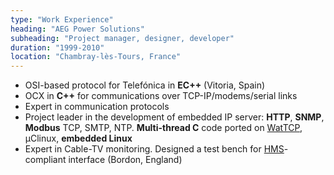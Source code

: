 ```yaml
---
type: "Work Experience"
heading: "AEG Power Solutions"
subheading: "Project manager, designer, developer"
duration: "1999-2010"
location: "Chambray-lès-Tours, France"
---
```


* OSI-based protocol for Telefónica in **EC++** (Vitoria, Spain)
* OCX in **C++** for communications over TCP-IP/modems/serial links
* Expert in communication protocols
* Project leader in the development of embedded IP server: **HTTP**, **SNMP**, **Modbus** TCP, SMTP, NTP. **Multi-thread C** code ported on <a href="http://wiki.freedos.org/wiki/index.php/Networking_FreeDOS_-_WATTCP" target="_blank">WatTCP</a>, µClinux, **embedded Linux**<br>
* Expert in Cable-TV monitoring. Designed a test bench for <a href="https://www.headendinfo.com/digital-headend" target="_blank">HMS</a>-compliant interface (Bordon, England)
